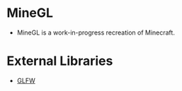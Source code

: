 # MineGL
- MineGL is a work-in-progress recreation of Minecraft.

# External Libraries
- [GLFW](https://www.glfw.org/)
